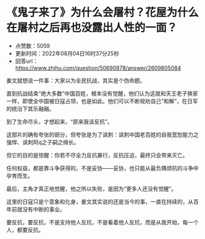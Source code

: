 # 《鬼子来了》为什么会屠村？花屋为什么在屠村之后再也没露出人性的一面？
- 点赞数：5059
- 更新时间：2022年08月04日16时37分25秒
- 回答url：https://www.zhihu.com/question/50690878/answer/2609805084
<body>
 <p data-pid="1DRSXXVy">姜文就想说一件事：大家以为全民抗战，其实是个伪命题。</p>
 <p data-pid="JepRMTMf">直到抗战结束“绝大多数”中国百姓，根本没有觉醒，他们认为这就和天王老子换家一样，即使全中国被日寇占领，也是如此。他们可以不断规劝自己“和解”，在日军的统治下其乐融融。</p>
 <p data-pid="rbugSMSN">到了生命尽头，才想起来，“原来我该反抗”。</p>
 <p data-pid="HXqs_YhG">这部片的确有夸张的部分，但夸张是为了讽刺：讽刺中国老百姓的自我宽恕能力之强悍、讽刺阿q之子嗣之绵长。</p>
 <p data-pid="slG8TJf5">但它的目的是惊醒：你若不尽全力反抗暴行，反抗压迫，最终只会带来灭亡。</p>
 <p data-pid="IRSwd34U">任何权益，都是靠斗争获得的，不是妥协——妥协，也只能从最负隅顽抗的斗争中孕育而生。</p>
 <p data-pid="wSgef2gD">最后，主角才真正地觉醒，他之所以失败，是因为“更多人还没有觉醒”。</p>
 <p data-pid="vUDGPR7y">这里的日寇只是个意象和化身，姜文其实说的还是当今的事，一直在持续的，从百年前就没有中断的事业。</p>
 <p data-pid="uCkap6i6">要反抗，要反抗，不是支持他人反抗，不是看着他人反抗，而是从我开始，每一个人，都要反抗。</p>
</body>